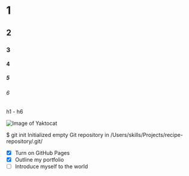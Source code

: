 # 1
## 2 
### 3
#### 4 
##### 5 
###### 6

h1 - h6

![Image of Yaktocat](https://octodex.github.com/images/yaktocat.png)

$ git init
Initialized empty Git repository in /Users/skills/Projects/recipe-repository/.git/

- [x] Turn on GitHub Pages
- [x] Outline my portfolio
- [ ] Introduce myself to the world
